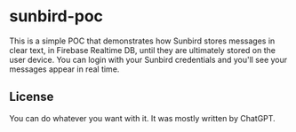 # sunbird-poc

This is a simple POC that demonstrates how Sunbird stores messages in clear text, in Firebase Realtime DB, until they are ultimately stored on the user device. You can login with your Sunbird credentials and you'll see your messages appear in real time. 

## License

You can do whatever you want with it. It was mostly written by ChatGPT.
